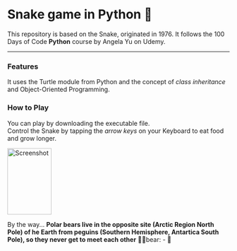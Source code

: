 # Snake game in Python :snake:


This repository is based on the Snake, originated in 1976. It follows the 100 Days of Code **Python** course by Angela Yu on Udemy.

--- 

### Features
It uses the Turtle module from Python and the concept of *class inheritance* and Object-Oriented Programming.

### How to Play
You can play by downloading the executable file.  
Control the Snake by tapping the *arrow keys* on your Keyboard to eat food and grow longer.

<img src="Images.jpg" alt="Screenshot" width="100" height="150">  


By the way...
**Polar bears live in the opposite site (Arctic Region North Pole) of he Earth from peguins (Southern Hemisphere, Antartica South Pole), so they never get to meet each other** 🐻‍❄️bear: - :penguin: 
